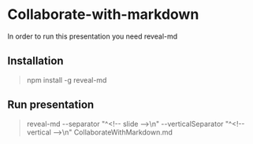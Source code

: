 # Collaborate-with-markdown

In order to run this presentation you need reveal-md

## Installation

> npm install -g reveal-md

## Run presentation

> reveal-md --separator "^\<\!-- slide --\>\n" --verticalSeparator "^\<\!-- vertical --\>\n" CollaborateWithMarkdown.md
